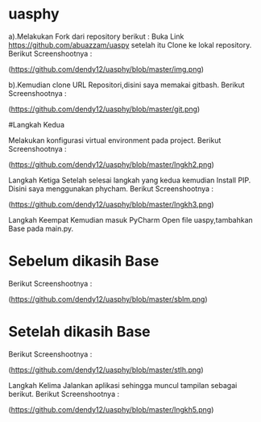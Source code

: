 # uasphy
a).Melakukan Fork dari repository berikut : Buka Link https://github.com/abuazzam/uaspy setelah itu Clone ke lokal repository. 
Berikut Screenshootnya :

(https://github.com/dendy12/uasphy/blob/master/img.png)

b).Kemudian clone URL Repositori,disini saya memakai gitbash.
Berikut Screenshootnya :

(https://github.com/dendy12/uasphy/blob/master/git.png)

#Langkah Kedua

Melakukan konfigurasi virtual environment pada project.
Berikut Screenshootnya :

(https://github.com/dendy12/uasphy/blob/master/lngkh2.png)

Langkah Ketiga
Setelah selesai langkah yang kedua kemudian Install PIP.
Disini saya menggunakan phycham.
Berikut Screenshootnya :

(https://github.com/dendy12/uasphy/blob/master/lngkh3.png)

Langkah Keempat
Kemudian masuk PyCharm Open file uaspy,tambahkan Base pada main.py.
# Sebelum dikasih Base
Berikut Screenshootnya :

(https://github.com/dendy12/uasphy/blob/master/sblm.png)

# Setelah dikasih Base
Berikut Screenshootnya :

(https://github.com/dendy12/uasphy/blob/master/stlh.png)

Langkah Kelima
Jalankan aplikasi sehingga muncul tampilan sebagai berikut.
Berikut Screenshootnya :

(https://github.com/dendy12/uasphy/blob/master/lngkh5.png)
